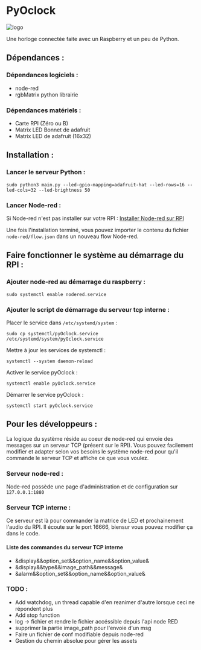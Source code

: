# PyOclock 

![logo](https://github.com/thewrath/pyOclock/master/credentials/logo.png)

Une horloge connectée faite avec un Raspberry et un peu de Python.  

## Dépendances :

### Dépendances logiciels : 

- node-red
- rgbMatrix python librairie 

### Dépendances matériels : 

- Carte RPI (Zéro ou B)
- Matrix LED Bonnet de adafruit 
- Matrix LED de adafruit (16x32)

## Installation :

### Lancer le serveur Python : 

`sudo python3 main.py --led-gpio-mapping=adafruit-hat --led-rows=16 --led-cols=32 --led-brightness 50`

### Lancer Node-red : 

Si Node-red n'est pas installer sur votre RPI : [Installer Node-red sur RPI](https://nodered.org/docs/hardware/raspberrypi)

Une fois l'installation terminé, vous pouvez importer le contenu du fichier `node-red/flow.json` dans un nouveau flow Node-red.

## Faire fonctionner le système au démarrage du RPI : 

### Ajouter node-red au démarrage du raspberry : 

`sudo systemctl enable nodered.service`

### Ajouter le script de démarrage du serveur tcp interne : 

Placer le service dans `/etc/systemd/system` :

`sudo cp systemctl/pyOclock.service /etc/systemd/system/pyOclock.service`

Mettre à jour les services de systemctl : 

`systemctl --system daemon-reload`

Activer le service pyOclock : 

`systemctl enable pyOclock.service`

Démarrer le service pyOclock :

`systemctl start pyOclock.service`

## Pour les développeurs : 

La logique du système réside au coeur de node-red qui envoie des messages sur un serveur TCP (présent sur le RPI).
Vous pouvez facilement modifier et adapter selon vos besoins le système node-red pour qu'il commande le serveur TCP et affiche ce que vous voulez. 

### Serveur node-red : 

Node-red possède une page d'administration et de configuration sur `127.0.0.1:1880`

### Serveur TCP interne :

Ce serveur est là pour commander la matrice de LED et prochainement l'audio du RPI. 
Il écoute sur le port 16666, biensur vous pouvez modifier ça dans le code. 

#### Liste des commandes du serveur TCP interne  

- &display&&option_set&&option_name&&option_value&
- &display&&type&&image_path&&message&
- &alarm&&option_set&&option_name&&option_value&

### TODO : 

- Add watchdog, un thread capable d'en reanimer d'autre lorsque ceci ne répondent plus 
- Add stop function  
- log -> fichier et rendre le fichier accéssible depuis l'api node RED 
- supprimer la partie image_path pour l'envoie d'un msg 
- Faire un fichier de conf modifiable depuis node-red 
- Gestion du chemin absolue pour gérer les assets 